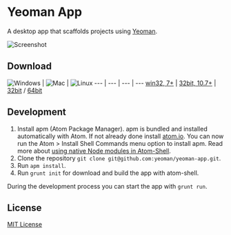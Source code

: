 # Yeoman App

A desktop app that scaffolds projects using [Yeoman](https://github.com/yeoman/yeoman).

![Screenshot](http://i.imgur.com/QHYXruQ.jpg)

## Download

![Windows](http://f.cl.ly/items/1H0O3m1s0c0Q3E302c0e/win.png) | ![Mac](http://f.cl.ly/items/303x3T0l1g40333z0H0x/mac.png) | ![Linux](http://f.cl.ly/items/3d1o293v402R1z0G2o3g/lin.png)
--- | --- | --- | ---
[win32, 7+](#) | [32bit, 10.7+](#) | [32bit](#) / [64bit](#)

## Development

1. Install apm (Atom Package Manager). apm is bundled and installed automatically with Atom. If not already done install [atom.io](https://atom.io/). You can now run the Atom > Install Shell Commands menu option to install apm. Read more about [using native Node modules in Atom-Shell](https://github.com/atom/atom-shell/blob/master/docs/tutorial/using-native-node-modules.md).
1. Clone the repository `git clone git@github.com:yeoman/yeoman-app.git`.
1. Run `apm install`.
1. Run `grunt init`  for download and build the app with atom-shell.

During the development process you can start the app with `grunt run`.

## License

[MIT License](http://opensource.org/licenses/mit-license.php)
